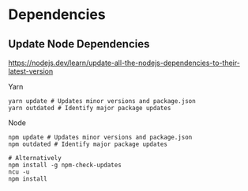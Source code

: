 # Dependencies

## Update Node Dependencies

<https://nodejs.dev/learn/update-all-the-nodejs-dependencies-to-their-latest-version>

Yarn

```
yarn update # Updates minor versions and package.json
yarn outdated # Identify major package updates
```

Node

```
npm update # Updates minor versions and package.json
npm outdated # Identify major package updates

# Alternatively
npm install -g npm-check-updates
ncu -u
npm install
```
